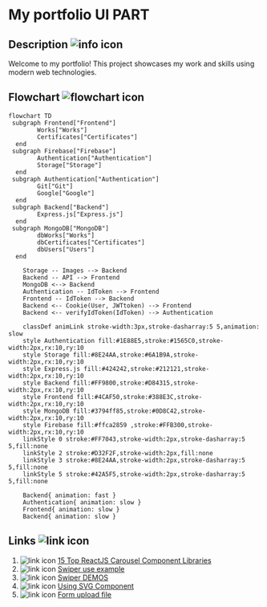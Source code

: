 # My portfolio UI PART

## Description ![info icon](https://img.icons8.com/ios-filled/20/0000FF/info.png)

Welcome to my portfolio! This project showcases my work and skills using modern web technologies.

## Flowchart ![flowchart icon](https://img.icons8.com/ios-filled/20/0000FF/flow-chart.png)

``` mermaid
flowchart TD
 subgraph Frontend["Frontend"]
        Works["Works"]
        Certificates["Certificates"]
  end
 subgraph Firebase["Firebase"]
        Authentication["Authentication"]
        Storage["Storage"]
  end
 subgraph Authentication["Authentication"]
        Git["Git"]
        Google["Google"]
  end
 subgraph Backend["Backend"]
        Express.js["Express.js"]
  end
 subgraph MongoDB["MongoDB"]
        dbWorks["Works"]
        dbCertificates["Certificates"]
        dbUsers["Users"]
  end

    Storage -- Images --> Backend
    Backend -- API --> Frontend
    MongoDB <--> Backend
    Authentication -- IdToken --> Frontend
    Frontend -- IdToken --> Backend
    Backend <-- Cookie(User, JWTtoken) --> Frontend
    Backend <-- verifyIdToken(IdToken) --> Authentication

    classDef animLink stroke-width:3px,stroke-dasharray:5 5,animation: slow
    style Authentication fill:#1E88E5,stroke:#1565C0,stroke-width:2px,rx:10,ry:10
    style Storage fill:#8E24AA,stroke:#6A1B9A,stroke-width:2px,rx:10,ry:10
    style Express.js fill:#424242,stroke:#212121,stroke-width:2px,rx:10,ry:10
    style Backend fill:#FF9800,stroke:#D84315,stroke-width:2px,rx:10,ry:10
    style Frontend fill:#4CAF50,stroke:#388E3C,stroke-width:2px,rx:10,ry:10
    style MongoDB fill:#3794ff85,stroke:#0D8C42,stroke-width:2px,rx:10,ry:10
    style Firebase fill:#ffca2859 ,stroke:#FFB300,stroke-width:2px,rx:10,ry:10
    linkStyle 0 stroke:#FF7043,stroke-width:2px,stroke-dasharray:5 5,fill:none
    linkStyle 2 stroke:#D32F2F,stroke-width:2px,fill:none
    linkStyle 3 stroke:#8E24AA,stroke-width:2px,stroke-dasharray:5 5,fill:none
    linkStyle 5 stroke:#42A5F5,stroke-width:2px,stroke-dasharray:5 5,fill:none

    Backend{ animation: fast }
    Authentication{ animation: slow }
    Frontend{ animation: slow }
    Backend{ animation: slow }
```

## Links ![link icon](https://img.icons8.com/ios-filled/20/0000FF/link.png)

1. ![link icon](https://img.icons8.com/ios-filled/20/0000FF/link.png) [15 Top ReactJS Carousel Component Libraries](https://www.bacancytechnology.com/blog/react-carousel)
2. ![link icon](https://img.icons8.com/ios-filled/20/0000FF/link.png) [Swiper use example](https://www.youtube.com/watch?v=KL_yIf5uiJo&ab_channel=TravelsCode)
3. ![link icon](https://img.icons8.com/ios-filled/20/0000FF/link.png) [Swiper DEMOS](https://swiperjs.com/demos#responsive-breakpoints)
4. ![link icon](https://img.icons8.com/ios-filled/20/0000FF/link.png) [Using SVG Component](https://www.copycat.dev/blog/react-svg/)
5. ![link icon](https://img.icons8.com/ios-filled/20/0000FF/link.png) [Form upload file](https://www.filestack.com/fileschool/react/react-file-upload/)

